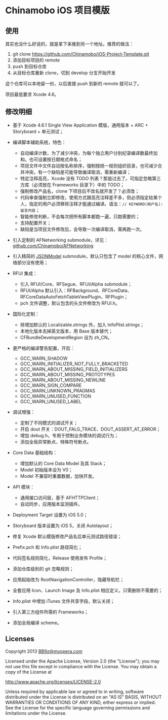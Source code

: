 Chinamobo iOS 项目模版
====

使用
----
其实也没什么好说的，就是拿下来推到另一个地址。推荐的做法：

1. git clone https://github.com/Chinamobo/iOS-Project-Template.git
2. 添加目标项目的 remote
3. push 到目标仓库
4. 从目标仓库重新 clone，切到 develop 分支开始开发

这个仓库可以本地留一份，以后直接 push 到新的 remote 就可以了。

项目最低要求 Xcode 4.6。

修改明细
----
* 基于 Xcode 4.6.1 Single View Application 模版，通用版本 + ARC + Storyboard + 单元测试；

* 编译脚本辅助系统，特色：
  - 自动编译计数，为了减少冲突，为每个独立用户分别纪录编译数最终加和。也可设置按日期格式命名；
  - 项目文件中文件自动按名称排序，强制按统一规则组织目录，也可减少合并冲突，有一个缺陷是可能导致编译取消，需重新编译；
  - 特定注释高亮，Xcode 没有 TODO 列表？那是过去了。可指定忽略第三方库（必须放在 Frameworks 目录下）中的 TODO；
  - 强制修改产品名，clone 下项目后不改名就开发了？必须改；
  - 代码审查强制立即修改，使用方式跟高亮注释差不多，但必须指定给某个人，指定的用户必须移除注释才能通过编译。语法：`// KEYWORD(用户名): 留言内容`；
  - 智能修改判断，不会每次把所有脚本都跑一遍，只跑需要的；
  - 支持配置开关；
  - 缺陷是当项目文件修改后，会导致一次编译取消，需再跑一次。
  
* 引入定制的 AFNetworking submodule，详见：[github.com/Chinamobo/AFNetworking](https://github.com/Chinamobo/AFNetworking)
* 引入精简的 [JSONModel](https://github.com/Chinamobo/JSONModel) submodule，默认只包含了 model 的核心文件，网络部分没有使用；
  
* RFUI 集成：
  - 引入 RFUI/Core、RFSegue、RFUI/Alpha submodule；
  - RFUI/Alpha 默认引入：RFBackground、RFCoreData、RFCoreDataAutoFetchTableViewPlugin、RFPlugin；
  - pch 文件调整，默认包含的头文件修改为 RFUI.h。
  
* 国际化定制：
  - 除增加默认的 Localizable.strings 外，加入 InfoPlist.strings；
  - 本地化版本去掉英文版本，用 Base 版本替代；
  - CFBundleDevelopmentRegion 设为 zh_CN。
  
* 更严格的编译警告配置，开启：
  - GCC_WARN_SHADOW
  - GCC_WARN_INITIALIZER_NOT_FULLY_BRACKETED
  - GCC_WARN_ABOUT_MISSING_FIELD_INITIALIZERS
  - GCC_WARN_ABOUT_MISSING_PROTOTYPES
  - GCC_WARN_ABOUT_MISSING_NEWLINE
  - GCC_WARN_SIGN_COMPARE
  - GCC_WARN_UNKNOWN_PRAGMAS
  - GCC_WARN_UNUSED_FUNCTION
  - GCC_WARN_UNUSED_LABEL
  
* 调试增强：
  - 定制了不同模式的调试开关；
  - 开启 dout 开关：DOUT_FALG_TRACE、DOUT_ASSERT_AT_ERROR；
  - 增加 debug.h，专用于控制业务模块的调试行为；
  - 添加全局异常断点、特殊符号断点。

* Core Data 基础结构：
  - 增加默认的 Core Data Model 及其 Stack；
  - Model 初始版本设为 V0；
  - Model 不兼容时重置数据，加快开发。
  
* API 模块：
  - 通用接口访问层，基于 AFHTTPClient；
  - 自动同步，应用版本监测插件。

* Deployment Target 设置为 iOS 5.0；
* Storyboard 版本设置为 iOS 5，关闭 Autolayout；
* 修复 Xcode 默认模版修改产品名后单元测试路径错误；
* Prefix.pch 和 Info.plist 路径简化；
* 代码签名规则简化，Release 使用发布 Profile；
* 添加仓库级别的 git 忽略规则；
* 应用起始改为 RootNavigationController，隐藏导航栏；
* 全套应用 Icon、Launch Image 及 Info.plist 相应定义，只需删除不需要的；
* Info.plist 中增加 iTunes 文件共享字段，默认关闭；
* 引入第三方组件所需的 Frameworks；
* 添加全局编译 scheme。
  
Licenses
----
Copyright 2013 BB9z@myopera.com

Licensed under the Apache License, Version 2.0 (the "License");
you may not use this file except in compliance with the License.
You may obtain a copy of the License at

  http://www.apache.org/licenses/LICENSE-2.0

Unless required by applicable law or agreed to in writing, software
distributed under the License is distributed on an "AS IS" BASIS,
WITHOUT WARRANTIES OR CONDITIONS OF ANY KIND, either express or implied.
See the License for the specific language governing permissions and
limitations under the License.